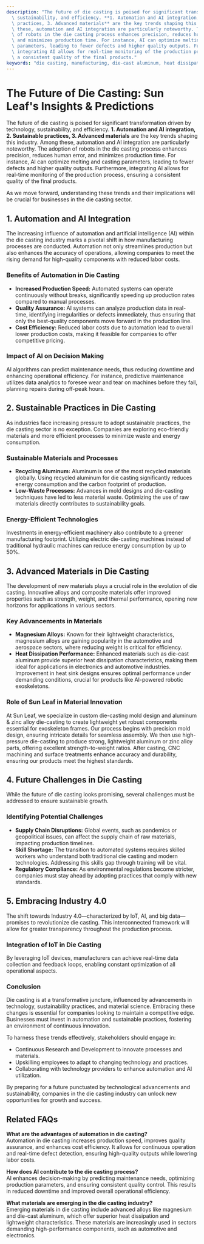 ```yaml
---
description: "The future of die casting is poised for significant transformation driven by technology,\
  \ sustainability, and efficiency. **1. Automation and AI integration, 2. Sustainable\
  \ practices, 3. Advanced materials** are the key trends shaping this industry. Among\
  \ these, automation and AI integration are particularly noteworthy. The adoption\
  \ of robots in the die casting process enhances precision, reduces human error,\
  \ and minimizes production time. For instance, AI can optimize melting and casting\
  \ parameters, leading to fewer defects and higher quality outputs. Furthermore,\
  \ integrating AI allows for real-time monitoring of the production process, ensuring\
  \ a consistent quality of the final products."
keywords: "die casting, manufacturing, die-cast aluminum, heat dissipation performance"
---
```

# The Future of Die Casting: Sun Leaf's Insights & Predictions

The future of die casting is poised for significant transformation driven by technology, sustainability, and efficiency. **1. Automation and AI integration, 2. Sustainable practices, 3. Advanced materials** are the key trends shaping this industry. Among these, automation and AI integration are particularly noteworthy. The adoption of robots in the die casting process enhances precision, reduces human error, and minimizes production time. For instance, AI can optimize melting and casting parameters, leading to fewer defects and higher quality outputs. Furthermore, integrating AI allows for real-time monitoring of the production process, ensuring a consistent quality of the final products.

As we move forward, understanding these trends and their implications will be crucial for businesses in the die casting sector.

## **1. Automation and AI Integration**

The increasing influence of automation and artificial intelligence (AI) within the die casting industry marks a pivotal shift in how manufacturing processes are conducted. Automation not only streamlines production but also enhances the accuracy of operations, allowing companies to meet the rising demand for high-quality components with reduced labor costs.

### **Benefits of Automation in Die Casting**

- **Increased Production Speed:** Automated systems can operate continuously without breaks, significantly speeding up production rates compared to manual processes.
- **Quality Assurance:** AI systems can analyze production data in real-time, identifying irregularities or defects immediately, thus ensuring that only the best-quality components move forward in the production line.
- **Cost Efficiency:** Reduced labor costs due to automation lead to overall lower production costs, making it feasible for companies to offer competitive pricing.

### **Impact of AI on Decision Making**

AI algorithms can predict maintenance needs, thus reducing downtime and enhancing operational efficiency. For instance, predictive maintenance utilizes data analytics to foresee wear and tear on machines before they fail, planning repairs during off-peak hours.

## **2. Sustainable Practices in Die Casting**

As industries face increasing pressure to adopt sustainable practices, the die casting sector is no exception. Companies are exploring eco-friendly materials and more efficient processes to minimize waste and energy consumption.

### **Sustainable Materials and Processes**

- **Recycling Aluminum:** Aluminum is one of the most recycled materials globally. Using recycled aluminum for die casting significantly reduces energy consumption and the carbon footprint of production.
- **Low-Waste Processes:** Advances in mold designs and die-casting techniques have led to less material waste. Optimizing the use of raw materials directly contributes to sustainability goals.

### **Energy-Efficient Technologies**

Investments in energy-efficient machinery also contribute to a greener manufacturing footprint. Utilizing electric die-casting machines instead of traditional hydraulic machines can reduce energy consumption by up to 50%.

## **3. Advanced Materials in Die Casting**

The development of new materials plays a crucial role in the evolution of die casting. Innovative alloys and composite materials offer improved properties such as strength, weight, and thermal performance, opening new horizons for applications in various sectors.

### **Key Advancements in Materials**

- **Magnesium Alloys:** Known for their lightweight characteristics, magnesium alloys are gaining popularity in the automotive and aerospace sectors, where reducing weight is critical for efficiency.
- **Heat Dissipation Performance:** Enhanced materials such as die-cast aluminum provide superior heat dissipation characteristics, making them ideal for applications in electronics and automotive industries. Improvement in heat sink designs ensures optimal performance under demanding conditions, crucial for products like AI-powered robotic exoskeletons.

### **Role of Sun Leaf in Material Innovation**

At Sun Leaf, we specialize in custom die-casting mold design and aluminum & zinc alloy die-casting to create lightweight yet robust components essential for exoskeleton frames. Our process begins with precision mold design, ensuring intricate details for seamless assembly. We then use high-pressure die-casting to produce strong, lightweight aluminum or zinc alloy parts, offering excellent strength-to-weight ratios. After casting, CNC machining and surface treatments enhance accuracy and durability, ensuring our products meet the highest standards.

## **4. Future Challenges in Die Casting**

While the future of die casting looks promising, several challenges must be addressed to ensure sustainable growth.

### **Identifying Potential Challenges**

- **Supply Chain Disruptions:** Global events, such as pandemics or geopolitical issues, can affect the supply chain of raw materials, impacting production timelines.
- **Skill Shortage:** The transition to automated systems requires skilled workers who understand both traditional die casting and modern technologies. Addressing this skills gap through training will be vital.
- **Regulatory Compliance:** As environmental regulations become stricter, companies must stay ahead by adopting practices that comply with new standards.

## **5. Embracing Industry 4.0**

The shift towards Industry 4.0—characterized by IoT, AI, and big data—promises to revolutionize die casting. This interconnected framework will allow for greater transparency throughout the production process.

### **Integration of IoT in Die Casting**

By leveraging IoT devices, manufacturers can achieve real-time data collection and feedback loops, enabling constant optimization of all operational aspects. 

### **Conclusion**

Die casting is at a transformative juncture, influenced by advancements in technology, sustainability practices, and material science. Embracing these changes is essential for companies looking to maintain a competitive edge. Businesses must invest in automation and sustainable practices, fostering an environment of continuous innovation.

To harness these trends effectively, stakeholders should engage in:

- Continuous Research and Development to innovate processes and materials.
- Upskilling employees to adapt to changing technology and practices.
- Collaborating with technology providers to enhance automation and AI utilization.

By preparing for a future punctuated by technological advancements and sustainability, companies in the die casting industry can unlock new opportunities for growth and success.

## Related FAQs

**What are the advantages of automation in die casting?**  
Automation in die casting increases production speed, improves quality assurance, and enhances cost efficiency. It allows for continuous operation and real-time defect detection, ensuring high-quality outputs while lowering labor costs.

**How does AI contribute to the die casting process?**  
AI enhances decision-making by predicting maintenance needs, optimizing production parameters, and ensuring consistent quality control. This results in reduced downtime and improved overall operational efficiency.

**What materials are emerging in the die casting industry?**  
Emerging materials in die casting include advanced alloys like magnesium and die-cast aluminum, which offer superior heat dissipation and lightweight characteristics. These materials are increasingly used in sectors demanding high-performance components, such as automotive and electronics.
